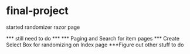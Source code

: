 # final-project

started randomizer razor page

*** still need to do ***
*** Paging and Search for item pages
*** Create Select Box for randomizing on Index page
***Figure out other stuff to do

